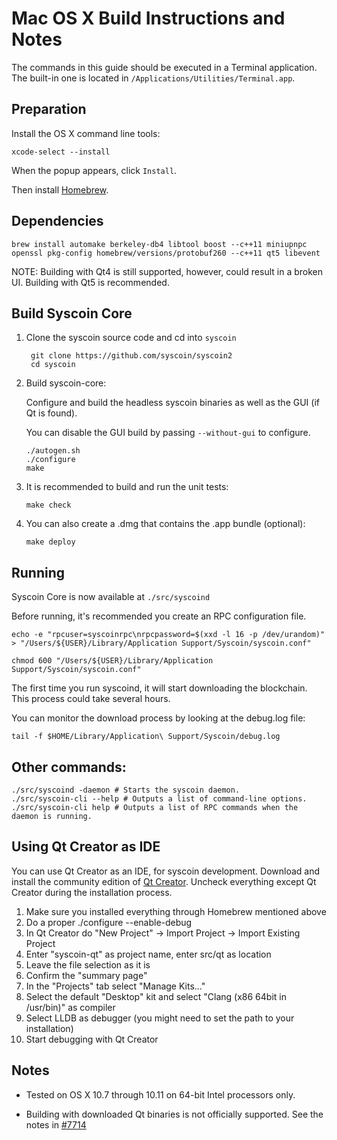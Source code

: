 Mac OS X Build Instructions and Notes
====================================
The commands in this guide should be executed in a Terminal application.
The built-in one is located in `/Applications/Utilities/Terminal.app`.

Preparation
-----------
Install the OS X command line tools:

`xcode-select --install`

When the popup appears, click `Install`.

Then install [Homebrew](http://brew.sh).

Dependencies
----------------------

    brew install automake berkeley-db4 libtool boost --c++11 miniupnpc openssl pkg-config homebrew/versions/protobuf260 --c++11 qt5 libevent

NOTE: Building with Qt4 is still supported, however, could result in a broken UI. Building with Qt5 is recommended.

Build Syscoin Core
------------------------

1. Clone the syscoin source code and cd into `syscoin`

        git clone https://github.com/syscoin/syscoin2
        cd syscoin

2.  Build syscoin-core:

    Configure and build the headless syscoin binaries as well as the GUI (if Qt is found).

    You can disable the GUI build by passing `--without-gui` to configure.

        ./autogen.sh
        ./configure
        make

3.  It is recommended to build and run the unit tests:

        make check

4.  You can also create a .dmg that contains the .app bundle (optional):

        make deploy

Running
-------

Syscoin Core is now available at `./src/syscoind`

Before running, it's recommended you create an RPC configuration file.

    echo -e "rpcuser=syscoinrpc\nrpcpassword=$(xxd -l 16 -p /dev/urandom)" > "/Users/${USER}/Library/Application Support/Syscoin/syscoin.conf"

    chmod 600 "/Users/${USER}/Library/Application Support/Syscoin/syscoin.conf"

The first time you run syscoind, it will start downloading the blockchain. This process could take several hours.

You can monitor the download process by looking at the debug.log file:

    tail -f $HOME/Library/Application\ Support/Syscoin/debug.log

Other commands:
-------

    ./src/syscoind -daemon # Starts the syscoin daemon.
    ./src/syscoin-cli --help # Outputs a list of command-line options.
    ./src/syscoin-cli help # Outputs a list of RPC commands when the daemon is running.

Using Qt Creator as IDE
------------------------
You can use Qt Creator as an IDE, for syscoin development.
Download and install the community edition of [Qt Creator](https://www.qt.io/download/).
Uncheck everything except Qt Creator during the installation process.

1. Make sure you installed everything through Homebrew mentioned above
2. Do a proper ./configure --enable-debug
3. In Qt Creator do "New Project" -> Import Project -> Import Existing Project
4. Enter "syscoin-qt" as project name, enter src/qt as location
5. Leave the file selection as it is
6. Confirm the "summary page"
7. In the "Projects" tab select "Manage Kits..."
8. Select the default "Desktop" kit and select "Clang (x86 64bit in /usr/bin)" as compiler
9. Select LLDB as debugger (you might need to set the path to your installation)
10. Start debugging with Qt Creator

Notes
-----

* Tested on OS X 10.7 through 10.11 on 64-bit Intel processors only.

* Building with downloaded Qt binaries is not officially supported. See the notes in [#7714](https://github.com/syscoin/syscoin2/issues/7714)
